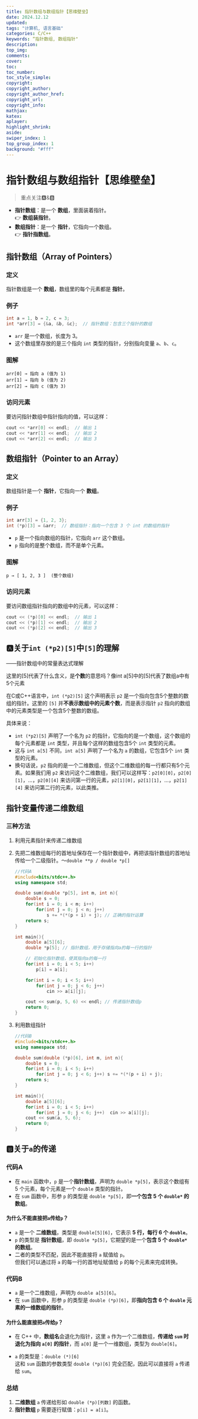 ```yaml
---
title: 指针数组与数组指针【思维壁垒】
date: 2024.12.12
updated:
tags: "计算机, 语言基础"
categories: C/C++
keywords: “指针数组, 数组指针"
description:
top_img:
comments:
cover:
toc:
toc_number:
toc_style_simple:
copyright:
copyright_author:
copyright_author_href:
copyright_url:
copyright_info:
mathjax:
katex:
aplayer:
highlight_shrink:
aside:
swiper_index: 1
top_group_index: 1
background: "#fff"
---
```


# 指针数组与数组指针【思维壁垒】

> 重点关注🅰️&🅱️

- **指针数组**：是一个 **数组**，里面装着指针。  
  👉 **数组装指针**。  
- **数组指针**：是一个 **指针**，它指向一个数组。  
  👉 **指针指数组**。

## 指针数组（Array of Pointers）

### 定义

指针数组是一个 **数组**，数组里的每个元素都是 **指针**。

### 例子

```cpp
int a = 1, b = 2, c = 3;
int *arr[3] = {&a, &b, &c};  // 指针数组：包含三个指针的数组
```

- `arr` 是一个数组，长度为 3。
- 这个数组里存放的是三个指向 `int` 类型的指针，分别指向变量 `a`、`b`、`c`。

### 图解

```
arr[0] → 指向 a (值为 1)
arr[1] → 指向 b (值为 2)
arr[2] → 指向 c (值为 3)
```

### 访问元素

要访问指针数组中指针指向的值，可以这样：

```cpp
cout << *arr[0] << endl;  // 输出 1
cout << *arr[1] << endl;  // 输出 2
cout << *arr[2] << endl;  // 输出 3
```

## 数组指针（Pointer to an Array）

### 定义

数组指针是一个 **指针**，它指向一个 **数组**。

### 例子

```cpp
int arr[3] = {1, 2, 3};
int (*p)[3] = &arr;  // 数组指针：指向一个包含 3 个 int 的数组的指针
```

- `p` 是一个指向数组的指针，它指向 `arr` 这个数组。
- `p` 指向的是整个数组，而不是单个元素。

### 图解

```
p → [ 1, 2, 3 ]  (整个数组)
```

### 访问元素

要访问数组指针指向的数组中的元素，可以这样：

```cpp
cout << (*p)[0] << endl;  // 输出 1
cout << (*p)[1] << endl;  // 输出 2
cout << (*p)[2] << endl;  // 输出 3
```



## 🅰️关于`int (*p2)[5]`中`[5]`的理解

——指针数组中的常量表达式理解

这里的[5]代表了什么含义，是**个数**的意思吗？像int a[5]中的[5]代表了数组a中有5个元素

在C或C++语言中，`int (*p2)[5]` 这个声明表示 `p2` 是一个指向包含5个整数的数组的指针。这里的 `[5]` 并**不表示数组中的元素个数**，而是表示指针 `p2` 指向的数组中的元素类型是一个包含5个整数的数组。

具体来说：

- `int (*p2)[5]` 声明了一个名为 `p2` 的指针，它指向的是一个数组，这个数组的每个元素都是 `int` 类型，并且每个这样的数组包含5个 `int` 类型的元素。
- 这与 `int a[5]` 不同，`int a[5]` 声明了一个名为 `a` 的数组，它包含5个 `int` 类型的元素。
- 换句话说，`p2` 指向的是一个二维数组，但这个二维数组的每一行都只有5个元素。如果我们用 `p2` 来访问这个二维数组，我们可以这样写：`p2[0][0]`，`p2[0][1]`，...，`p2[0][4]` 来访问第一行的元素，`p2[1][0]`，`p2[1][1]`，...，`p2[1][4]` 来访问第二行的元素，以此类推。

## 指针变量传递二维数组

### 三种方法

1. 利用元素指针来传递二维数组

2. 先把二维数组每行的首地址保存在一个指针数组中，再把该指针数组的首地址传给一个二级指针。～`double **p / double *p[]`

   ```c++
   //代码A
   #include<bits/stdc++.h>
   using namespace std;
   
   double sum(double *p[5], int m, int n){
       double s = 0;
       for(int i = 0; i < m; i++)
           for(int j = 0; j < n; j++)
               s += *(*(p + i) + j); // 正确的指针运算
       return s;
   }
   
   int main(){
       double a[5][6];
       double *p[5]; // 指针数组，用于存储指向a的每一行的指针
   
       // 初始化指针数组，使其指向a的每一行
       for(int i = 0; i < 5; i++)
           p[i] = a[i];
   
       for(int i = 0; i < 5; i++)
           for(int j = 0; j < 6; j++)
               cin >> a[i][j];
   
       cout << sum(p, 5, 6) << endl; // 传递指针数组p
       return 0;
   }
   ```

3. 利用数组指针

   ```c++
   //代码B
   #include<bits/stdc++.h>
   using namespace std;
   
   double sum(double (*p)[6], int m, int n){
       double s = 0;
       for(int i = 0; i < 5; i++)
           for(int j = 0; j < 6; j++) s += *(*(p + i) + j);
       return s;
   }
   
   int main(){
       double a[5][6];
       for(int i = 0; i < 5; i++)
           for(int j = 0; j < 6; j++)  cin >> a[i][j];
       cout << sum(a, 5, 6);
       return 0;
   }
   ```

## 🅱️关于`a`的传递

### 代码A

- 在 `main` 函数中，`p` 是一个**指针数组**，声明为 `double *p[5]`，表示这个数组有 5 个元素，每个元素是一个 `double` 类型的指针。
- 在 `sum` 函数中，形参 `p` 的类型是 `double *p[5]`，即**一个包含 5 个 `double*` 的数组**。

#### 为什么不能直接把`a`传给`p`？

- `a` 是一个 **二维数组**，类型是 `double[5][6]`，它表示 **5 行，每行 6 个 `double`**。
- `p` 的类型是 **指针数组**，即 `double *p[5]`，它期望的是一个**包含 5 个 `double*` 的数组**。
- 二者的类型不匹配，因此不能直接将 `a` 赋值给 `p`。  
  但我们可以通过将 `a` 的每一行的首地址赋值给 `p` 的每个元素来完成转换。

### 代码B

- `a` 是一个二维数组，声明为 `double a[5][6]`。
- 在 `sum` 函数中，形参 `p` 的类型是 `double (*p)[6]`，即**指向包含 6 个 `double` 元素的一维数组的指针**。

#### 为什么能直接把`a`传给`p`？

- 在 C++ 中，**数组名**会退化为指针，这里 `a` 作为一个二维数组，**传递给 `sum` 时退化为指向 `a[0]` 的指针**，而 `a[0]` 是一个一维数组，类型为 `double[6]`。

- `a` 的类型是：`double (*)[6]`  
  这和 `sum` 函数的参数类型 `double (*p)[6]` 完全匹配，因此可以直接将 `a` 传递给 `sum`。

### 总结

1. **二维数组** `a` 传递给形如 `double (*p)[列数]` 的函数。
2. **指针数组** `p` 需要逐行赋值：`p[i] = a[i]`。
